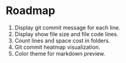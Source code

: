 # Roadmap

1. Display git commit message for each line.
2. Display show file size and file code lines.
3. Count lines and space cost in folders.
4. Git commit heatmap visualization.
5. Color theme for markdown preview.
